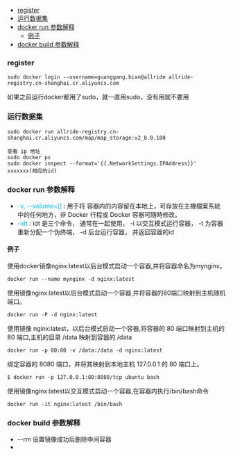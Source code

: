 - [register](#register)
- [运行数据集](#运行数据集)
- [docker run 参数解释](#docker-run-参数解释)
  - [例子](#例子)
- [docker build 参数解释](#docker-build-参数解释)

### register 
```
sudo docker login --username=guanggang.bian@allride allride-registry.cn-shanghai.cr.aliyuncs.com
```
如果之前运行docker都用了sudo，就一直用sudo，没有用就不要用

### 运行数据集
```
sudo docker run allride-registry.cn-shanghai.cr.aliyuncs.com/map/map_storage:v2_8.0.100

查看 ip 地址
sudo docker ps
sudo docker inspect --format='{{.NetworkSettings.IPAddress}}' xxxxxxx(相应的id)
```

### docker run 参数解释
+ <font color=deepskyblue>-v, --volume=[]</font> : 用于将 容器内的内容留在本地上，可存放在主機檔案系統中的任何地方，非 Docker 行程或 Docker 容器可隨時修改。
+ <font color=deepskyblue>-idt</font> : idt 是三个命令， 通常在一起使用， -i 以交互模式运行容器， -t 为容器重新分配一个伪终端， -d 后台运行容器， 并返回容器的id

#### 例子
使用docker镜像nginx:latest以后台模式启动一个容器,并将容器命名为mynginx。
```
docker run --name mynginx -d nginx:latest
```

使用镜像nginx:latest以后台模式启动一个容器,并将容器的80端口映射到主机随机端口。
```
docker run -P -d nginx:latest
```

使用镜像 nginx:latest，以后台模式启动一个容器,将容器的 80 端口映射到主机的 80 端口,主机的目录 /data 映射到容器的 /data
```
docker run -p 80:80 -v /data:/data -d nginx:latest
```

绑定容器的 8080 端口，并将其映射到本地主机 127.0.0.1 的 80 端口上。
```
$ docker run -p 127.0.0.1:80:8080/tcp ubuntu bash
```

使用镜像nginx:latest以交互模式启动一个容器,在容器内执行/bin/bash命令
```
docker run -it nginx:latest /bin/bash
```

### docker build 参数解释
+ --rm 设置镜像成功后删除中间容器
+ 

